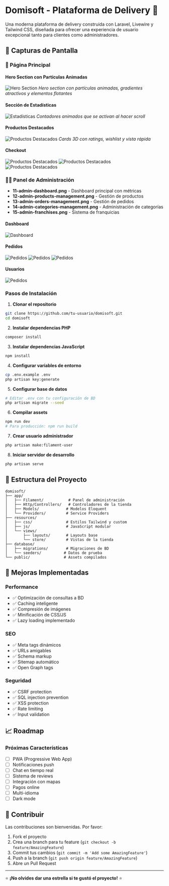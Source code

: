 # Domisoft - Plataforma de Delivery 🚀

Una moderna plataforma de delivery construida con Laravel, Livewire y Tailwind CSS, diseñada para ofrecer una experiencia de usuario excepcional tanto para clientes como administradores.

## 📸 Capturas de Pantalla

### 🎨 Página Principal

#### Hero Section con Partículas Animadas
![Hero Section](screenshots/01-homepage-hero-section.png)
*Hero section con partículas animadas, gradientes atractivos y elementos flotantes*

#### Sección de Estadísticas
![Estadísticas](screenshots/02-homepage-stats-section.png)
*Contadores animados que se activan al hacer scroll*

#### Productos Destacados
![Productos Destacados](screenshots/03-homepage-featured-products.png)
*Cards 3D con ratings, wishlist y vista rápida*

#### Checkout
![Productos Destacados](screenshots/04-homepage-featured-products.png)
![Productos Destacados](screenshots/10-image.png)
![Productos Destacados](screenshots/11-image.png)


### 👨‍💼 Panel de Administración
- **11-admin-dashboard.png** - Dashboard principal con métricas
- **12-admin-products-management.png** - Gestión de productos
- **13-admin-orders-management.png** - Gestión de pedidos
- **14-admin-categories-management.png** - Administración de categorías
- **15-admin-franchises.png** - Sistema de franquicias

#### Dashboard
![Dashboard](screenshots/05-image.png)

#### Pedidos
![Pedidos](screenshots/06-image.png)
![Pedidos](screenshots/07-image.png)
![Pedidos](screenshots/08-image.png)

#### Usuarios
![Pedidos](screenshots/09-image.png)

### Pasos de Instalación

1. **Clonar el repositorio**
```bash
git clone https://github.com/tu-usuario/domisoft.git
cd domisoft
```

2. **Instalar dependencias PHP**
```bash
composer install
```

3. **Instalar dependencias JavaScript**
```bash
npm install
```

4. **Configurar variables de entorno**
```bash
cp .env.example .env
php artisan key:generate
```

5. **Configurar base de datos**
```bash
# Editar .env con tu configuración de BD
php artisan migrate --seed
```

6. **Compilar assets**
```bash
npm run dev
# Para producción: npm run build
```

7. **Crear usuario administrador**
```bash
php artisan make:filament-user
```

8. **Iniciar servidor de desarrollo**
```bash
php artisan serve
```

## 🔧 Estructura del Proyecto

```
domisoft/
├── app/
│   ├── Filament/           # Panel de administración
│   ├── Http/Controllers/   # Controladores de la tienda
│   ├── Models/            # Modelos Eloquent
│   └── Providers/         # Service Providers
├── resources/
│   ├── css/               # Estilos Tailwind y custom
│   ├── js/                # JavaScript modular
│   └── views/
│       ├── layouts/       # Layouts base
│       └── store/         # Vistas de la tienda
├── database/
│   ├── migrations/        # Migraciones de BD
│   └── seeders/          # Datos de prueba
└── public/               # Assets compilados
```

## 🎯 Mejoras Implementadas

### Performance
- ✅ Optimización de consultas a BD
- ✅ Caching inteligente
- ✅ Compresión de imágenes
- ✅ Minificación de CSS/JS
- ✅ Lazy loading implementado

### SEO
- ✅ Meta tags dinámicos
- ✅ URLs amigables
- ✅ Schema markup
- ✅ Sitemap automático
- ✅ Open Graph tags

### Seguridad
- ✅ CSRF protection
- ✅ SQL injection prevention
- ✅ XSS protection
- ✅ Rate limiting
- ✅ Input validation

## 📈 Roadmap

### Próximas Características
- [ ] PWA (Progressive Web App)
- [ ] Notificaciones push
- [ ] Chat en tiempo real
- [ ] Sistema de reviews
- [ ] Integración con mapas
- [ ] Pagos online
- [ ] Multi-idioma
- [ ] Dark mode

## 🤝 Contribuir

Las contribuciones son bienvenidas. Por favor:

1. Fork el proyecto
2. Crea una branch para tu feature (`git checkout -b feature/AmazingFeature`)
3. Commit tus cambios (`git commit -m 'Add some AmazingFeature'`)
4. Push a la branch (`git push origin feature/AmazingFeature`)
5. Abre un Pull Request



---

⭐ **¡No olvides dar una estrella si te gustó el proyecto!** ⭐
